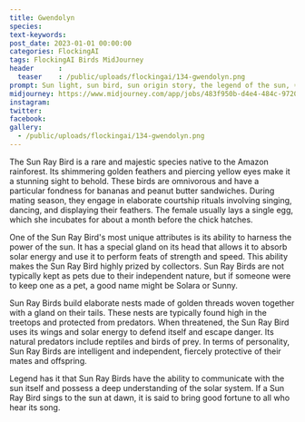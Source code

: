 ```yaml
---
title: Gwendolyn
species: 
text-keywords: 
post_date: 2023-01-01 00:00:00
categories: FlockingAI
tags: FlockingAI Birds MidJourney 
header      :
  teaser    : /public/uploads/flockingai/134-gwendolyn.png
prompt: Sun light, sun bird, sun origin story, the legend of the sun, ☀️ ☀️, by James Jean and studio ghibli and lisa frank
midjourney: https://www.midjourney.com/app/jobs/483f950b-d4e4-484c-9720-da3329f153a3
instagram: 
twitter: 
facebook: 
gallery: 
  - /public/uploads/flockingai/134-gwendolyn.png
---
```


The Sun Ray Bird is a rare and majestic species native to the Amazon rainforest. Its shimmering golden feathers and piercing yellow eyes make it a stunning sight to behold. These birds are omnivorous and have a particular fondness for bananas and peanut butter sandwiches. During mating season, they engage in elaborate courtship rituals involving singing, dancing, and displaying their feathers. The female usually lays a single egg, which she incubates for about a month before the chick hatches.

One of the Sun Ray Bird's most unique attributes is its ability to harness the power of the sun. It has a special gland on its head that allows it to absorb solar energy and use it to perform feats of strength and speed. This ability makes the Sun Ray Bird highly prized by collectors. Sun Ray Birds are not typically kept as pets due to their independent nature, but if someone were to keep one as a pet, a good name might be Solara or Sunny.

Sun Ray Birds build elaborate nests made of golden threads woven together with a gland on their tails. These nests are typically found high in the treetops and protected from predators. When threatened, the Sun Ray Bird uses its wings and solar energy to defend itself and escape danger. Its natural predators include reptiles and birds of prey. In terms of personality, Sun Ray Birds are intelligent and independent, fiercely protective of their mates and offspring.

Legend has it that Sun Ray Birds have the ability to communicate with the sun itself and possess a deep understanding of the solar system. If a Sun Ray Bird sings to the sun at dawn, it is said to bring good fortune to all who hear its song.

